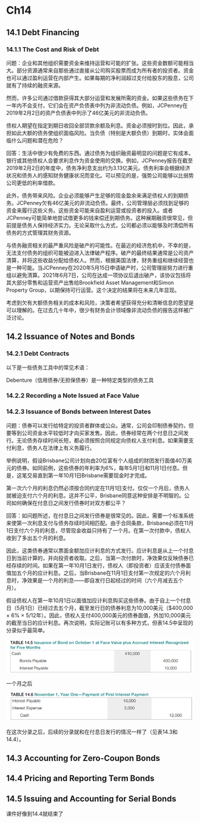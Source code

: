 # Ch14

## 14.1 Debt Financing

### 14.1.1 The Cost and Risk of Debt

问题：企业和其他组织需要资金来维持运营和可能的扩张。这些资金数额可能相当大。部分资源通常来自那些通过直接从公司购买股票而成为所有者的投资者。资金也可以通过盈利运营在内部产生。如果每期的净利润超过支付给股东的股息，公司就有了持续的融资来源。

然而，许多公司通过借款获得其大部分运营和发展所需的资金。如果这些债务在下一年内不会支付，它们会在资产负债表中列为非流动负债。例如，JCPenney在2019年2月2日的资产负债表中列示了46亿美元的非流动负债。

债权人期望在指定到期日收回全部贷款余额及利息。资金必须按时到位。因此，承担如此大额的债务使组织面临风险。当负债（特别是大额负债）到期时，实体会面临什么问题和潜在危险？

回答：生活中很少有免费的东西。通过债务为组织融资最明显的问题是它有成本。银行或其他债权人会要求利息作为资金使用的交换。例如，JCPenney报告在截至2019年2月2日的年度中，债务净利息支出约为3.13亿美元。债务利率会根据经济状况和债务人的感知财务健康状况而变化。可以预见的是，强势公司能够以比弱势公司更低的利率借款。

此外，债务带来风险。企业必须能够产生足够的现金盈余来满足债权人的到期债务。JCPenney欠有46亿美元的非流动负债。最终，公司管理层必须找到足够的资金来履行这些义务。这些资金可能来自盈利运营或投资者的投入。或者JCPenney可能简单地尝试借更多的钱来偿还到期债务。这种展期融资很常见，但前提是债务人保持经济实力。无论采取什么方式，公司都必须以能够及时清偿所有债务的方式管理其财务资源。

与债务融资相关的最严重风险是破产的可能性。在最近的经济危机中，不幸的是，无法支付债务的组织可能被迫进入法律破产程序。破产的最终结果通常是公司资产清算，并将这些收益分配给债权人。然而，根据美国法律，财务重组和继续经营也是一种可能。当JCPenney在2020年5月15日申请破产时，公司管理层努力进行重组以避免清算。2021年6月7日，公司在达成一项协议后退出破产，该协议包括将其大部分零售和运营资产出售给Brookfield Asset Management和Simon Property Group，以期保持可行运营。这个决定的结果将在未来几年显现。

考虑到欠有大额债务相关的成本和风险，决策者希望获得充分和清晰信息的愿望是可以理解的。在过去几十年中，很少有财务会计领域像非流动负债的报告这样被广泛讨论。

## 14.2 Issuance of Notes and Bonds

### 14.2.1 Debt Contracts

以下是一些债务工具中的常见术语：

Debenture（信用债券/无担保债券）是一种特定类型的债务工具

### 14.2.2 Recording a Note Issued at Face Value



### 14.2.3 Issuance of Bonds between Interest Dates

问题：债券可以发行给特定的投资者群体或公众。通常，公司会印制债券契约，但要等到公司资金水平较低时才向买家发售。因此，债券经常在两个付息日之间发行。无论债务存续时间长短，都必须按照合同规定向债权人支付利息。如果需要支付利息，债务人在法律上有义务履行。

举例说明，假设Brisbane公司计划向由20位富有个人组成的财团发行面值40万美元的债券。如同前例，这些债券的年利率为6%，每年5月1日和11月1日付息。但是，这笔交易直到第一年10月1日Brisbane需要现金时才完成。

第一次六个月的利息仍然必须按合同约定在11月1日支付。仅仅一个月后，债务人就被迫支付六个月的利息。这并不公平，Brisbane同意这种安排是不明智的。公司如何确保在付息日之间发行债券时对双方都公平？

回答：如问题所述，在付息日之间发行债券是很常见的。因此，需要一个标准系统来使第一次利息支付与债务存续时间相匹配。由于合同条款，Brisbane必须在11月1日支付六个月的利息，尽管现金收益只持有了一个月。在第一次付款中，债权人收到了多出五个月的利息。

因此，这类债券通常以票面金额加应计利息的方式发行。应计利息是从上一个付息日到当前计算的，并向投资者收取。之后，当第一次付款时，净效果仅反映债券已经存续的时间。如果在第一年10月1日发行，债权人（即投资者）应该支付债券面值加五个月的应计利息。之后，当Brisbane在11月1日支付第一次规定的六个月利息时，净效果是一个月的利息——即自发行日起经过的时间（六个月减去五个月）。

假设债权人在第一年10月1日以面值加应计利息购买这些债券。由于自上一个付息日（5月1日）已经过去五个月，截至发行日的债券利息为10,000美元（$400,000 × 6% × 5/12年）。因此，债权人支付400,000美元的债券面值，外加10,000美元的截至当日的应计利息。再次说明，实际记账可以有多种方式，但表14.5中呈现的分录似乎最简单。

![image-20241127232252605](md-images/image-20241127232252605.png)

一个月之后

![image-20241127232309314](md-images/image-20241127232309314.png)

在这次分录之后，后续的分录就和在付息日发行的情况一样了（见表14.3和14.4）。

## 14.3 Accounting for Zero-Coupon Bonds





## 14.4 Pricing and Reporting Term Bonds





## 14.5 Issuing and Accounting for Serial Bonds

课件好像到14.4就结束了